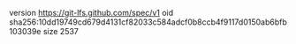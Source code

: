 version https://git-lfs.github.com/spec/v1
oid sha256:10dd19749cd679d4131cf82033c584adcf0b8ccb4f9117d0150ab6bfb103039e
size 2537
